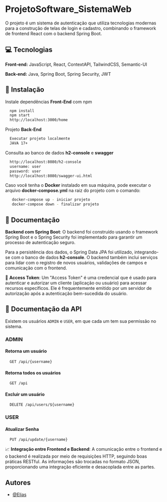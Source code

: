 # ProjetoSoftware_SistemaWeb

O projeto é um sistema de autenticação que utiliza tecnologias modernas para a construção de telas de login e cadastro, combinando o framework de frontend React com o backend Spring Boot.

## :computer: Tecnologias

**Front-end:** JavaScript, React, ContextAPI, TailwindCSS, Semantic-UI

**Back-end:** Java, Spring Boot, Spring Security, JWT


## :pushpin: Instalação

Instale dependências **Front-End** com npm

```bash
  npm install
  npm start
  http://localhost:3000/home
```
Projeto **Back-End**

```bash
  Executar projeto localmente
  JAVA 17+
```

Consulta ao banco de dados **h2-console** e **swagger**

```bash
  http://localhost:8080/h2-console
  username: user
  password: user
  http://localhost:8080/swagger-ui.html
```
Caso você tenha o **Docker** instalado em sua máquina, pode executar o arquivo **docker-compose.yml** na raiz do projeto com o comando:

```bash
   docker-compose up - iniciar projeto
   docker-compose down - finalizar projeto
```
## :open_file_folder: Documentação

**Backend com Spring Boot**:
O backend foi construído usando o framework Spring Boot e o Spring Security foi implementado para garantir um processo de autenticação seguro.

Para a persistência dos dados, o Spring Data JPA foi utilizado, integrando-se com o banco de dados **h2-console**. O backend também inclui serviços para lidar com o registro de novos usuários, validações de campos e comunicação com o frontend.


:key: **Access Token**:
Um "Access Token" é uma credencial que é usado para autenticar e autorizar um cliente (aplicação ou usuário) para acessar recursos específicos.
Ele é frequentemente emitido por um servidor de autorização após a autenticação bem-sucedida do usuário.


## :file_folder: Documentação da API
Existem os usuários `ADMIN` e `USER`, em que cada um tem sua permissão no sistema.

### ADMIN
#### Retorna um usuário

```http
  GET /api/{username}
```

#### Retorna todos os usuários

```http
  GET /api
```

#### Excluir um usuário

```http
  DELETE /api/users/${username}
```

### USER
#### Atualizar Senha

```http
  PUT /api/update/{username}
```


:chart_with_upwards_trend: **Integração entre Frontend e Backend**:
A comunicação entre o frontend e o backend é realizada por meio de requisições HTTP, seguindo boas práticas RESTful. As informações são trocadas no formato JSON, proporcionando uma integração eficiente e desacoplada entre as partes.
## Autores

- [@Elias](https://www.github.com/EliasBRodrigues)